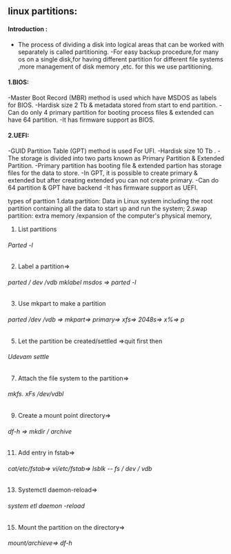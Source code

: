 ## linux partitions:
#### Introduction :
- The process of dividing a disk into logical areas that can be worked with separately is called partitioning.
-For easy backup procedure,for many os on a single disk,for having different partition for different file systems ,more management of disk memory ,etc.
 for this  we use partitioning.


#### 1.BIOS:
-Master Boot Record (MBR) method is used which have MSDOS as labels for BIOS.
-Hardisk size 2 Tb & metadata stored from start to end partition.
-Can do only 4 primary partition for booting process files & extended can have 64 partition.
-It has firmware support as BIOS.
#### 2.UEFI:
-GUID Partition Table (GPT) method is used For UFI.
-Hardisk size 10 Tb .
-The storage is divided into two parts known as Primary Partition & Extended Partition.
-Primary partition has booting file & extended partion has storage files for the data to store.
-In GPT, it is possible to create primary & extended but after creating extended you can not create primary.
-Can do 64 partition & GPT have backend
-It has firmware support as UEFI.

types of parttion
1.data partition: Data in Linux system including the root partition containing all the data to start up and run the system; 
2.swap partition: extra memory /expansion of the computer's physical memory, 


1. List partitions
###### Parted -l
2. Label a partition=>
###### parted / dev /vdb mklabel msdos => parted -l 
3. Use mkpart to make a partition
 ###### parted /dev /vdb => mkpart=> primary=> xfs=> 2048s=> x%=> p
5. Let the partition be created/settled =>quit first then
###### Udevam settle
7. Attach the file system to the partition=> 
###### mkfs. xFs /dev/vdbl
9. Create a mount point directory=>
######  df-h => mkdir / archive
11. Add entry in fstab=> 
###### cat/etc/fstab=> vi/etc/fstab=> lsblk -- fs / dev / vdb
13. Systemctl daemon-reload=> 
###### system etl daemon -reload 
15. Mount the partition on the directory=>
###### mount/archieve=>  df-h

